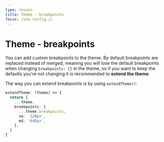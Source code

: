 ```yaml
---
type: lesson
title: Theme - breakpoints
focus: /uno.config.js
---
```


# Theme - breakpoints

You can add custom breakpoints to the theme. By default breakpoints are replaced instead of merged, meaning you will lose the default breakpoints when changing `breakpoints: {}` in the theme, so if you want to keep the defaults you're not changing it is recommended to **extend the theme**.

The way you can extend breakpoints is by using `extendTheme()`:

```ts
extendTheme: (theme) => {
  return {
    ...theme,
    breakpoints: {
      ...theme.breakpoints,
      sm: '320px',
      md: '640px',
    },
  }
}
```